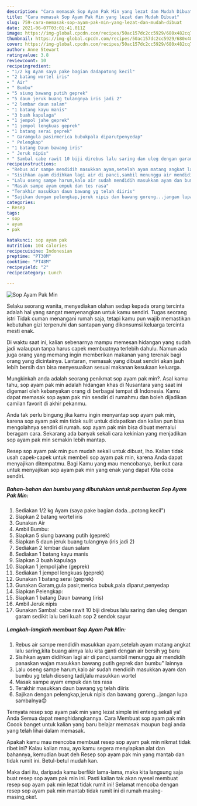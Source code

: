 ```yaml
---
description: "Cara memasak Sop Ayam Pak Min yang lezat dan Mudah Dibuat"
title: "Cara memasak Sop Ayam Pak Min yang lezat dan Mudah Dibuat"
slug: 759-cara-memasak-sop-ayam-pak-min-yang-lezat-dan-mudah-dibuat
date: 2021-06-07T03:01:41.011Z
image: https://img-global.cpcdn.com/recipes/50ac157dc2cc5929/680x482cq70/sop-ayam-pak-min-foto-resep-utama.jpg
thumbnail: https://img-global.cpcdn.com/recipes/50ac157dc2cc5929/680x482cq70/sop-ayam-pak-min-foto-resep-utama.jpg
cover: https://img-global.cpcdn.com/recipes/50ac157dc2cc5929/680x482cq70/sop-ayam-pak-min-foto-resep-utama.jpg
author: Anne Stewart
ratingvalue: 3.8
reviewcount: 10
recipeingredient:
- "1/2 kg Ayam saya pake bagian dadapotong kecil"
- "2 batang wortel iris"
- " Air"
- " Bumbu"
- "5 siung bawang putih geprek"
- "5 daun jeruk buang tulangnya iris jadi 2"
- "2 lembar daun salam"
- "1 batang kayu manis"
- "3 buah kapulaga"
- "1 jempol jahe geprek"
- "1 jempol lengkuas geprek"
- "1 batang serai geprek"
- " Garamgula pasirmerica bubukpala diparutpenyedap"
- " Pelengkap"
- "1 batang Daun bawang iris"
- " Jeruk nipis"
- " Sambal cabe rawit 10 biji direbus lalu saring dan uleg dengan garam sedikit lalu beri kuah sop 2 sendok sayur"
recipeinstructions:
- "Rebus air sampe mendidih masukkan ayam,setelah ayam matang angkat lalu saring,kita buang airnya lalu kita ganti dengan air bersih yg baru"
- "Sisihkan ayam didihkan lagi air di panci,sambil menunggu air mendidih panaskan wajan masukkan bawang putih geprek dan bumbu&#34; lainnya"
- "Lalu oseng sampe harum,kalo air sudah mendidih masukkan ayam dan bumbu yg telah dioseng tadi,lalu masukkan wortel"
- "Masak sampe ayam empuk dan tes rasa"
- "Terakhir masukkan daun bawang yg telah diiris"
- "Sajikan dengan pelengkap,jeruk nipis dan bawang goreng...jangan lupa sambalnya😊"
categories:
- Resep
tags:
- sop
- ayam
- pak

katakunci: sop ayam pak 
nutrition: 104 calories
recipecuisine: Indonesian
preptime: "PT30M"
cooktime: "PT48M"
recipeyield: "2"
recipecategory: Lunch

---
```



![Sop Ayam Pak Min](https://img-global.cpcdn.com/recipes/50ac157dc2cc5929/680x482cq70/sop-ayam-pak-min-foto-resep-utama.jpg)

Selaku seorang wanita, menyediakan olahan sedap kepada orang tercinta adalah hal yang sangat menyenangkan untuk kamu sendiri. Tugas seorang istri Tidak cuman menangani rumah saja, tetapi kamu pun wajib memastikan kebutuhan gizi terpenuhi dan santapan yang dikonsumsi keluarga tercinta mesti enak.

Di waktu  saat ini, kalian sebenarnya mampu memesan hidangan yang sudah jadi walaupun tanpa harus capek membuatnya terlebih dahulu. Namun ada juga orang yang memang ingin memberikan makanan yang terenak bagi orang yang dicintainya. Lantaran, memasak yang dibuat sendiri akan jauh lebih bersih dan bisa menyesuaikan sesuai makanan kesukaan keluarga. 



Mungkinkah anda adalah seorang penikmat sop ayam pak min?. Asal kamu tahu, sop ayam pak min adalah hidangan khas di Nusantara yang saat ini digemari oleh kebanyakan orang di berbagai tempat di Indonesia. Kamu dapat memasak sop ayam pak min sendiri di rumahmu dan boleh dijadikan camilan favorit di akhir pekanmu.

Anda tak perlu bingung jika kamu ingin menyantap sop ayam pak min, karena sop ayam pak min tidak sulit untuk didapatkan dan kalian pun bisa mengolahnya sendiri di rumah. sop ayam pak min bisa dibuat memalui beragam cara. Sekarang ada banyak sekali cara kekinian yang menjadikan sop ayam pak min semakin lebih mantap.

Resep sop ayam pak min pun mudah sekali untuk dibuat, lho. Kalian tidak usah capek-capek untuk membeli sop ayam pak min, karena Anda dapat menyajikan ditempatmu. Bagi Kamu yang mau mencobanya, berikut cara untuk menyajikan sop ayam pak min yang enak yang dapat Kita coba sendiri.

<!--inarticleads1-->

##### Bahan-bahan dan bumbu yang dibutuhkan untuk pembuatan Sop Ayam Pak Min:

1. Sediakan 1/2 kg Ayam (saya pake bagian dada...potong kecil&#34;)
1. Siapkan 2 batang wortel iris
1. Gunakan  Air
1. Ambil  Bumbu:
1. Siapkan 5 siung bawang putih (geprek)
1. Siapkan 5 daun jeruk buang tulangnya (iris jadi 2)
1. Sediakan 2 lembar daun salam
1. Sediakan 1 batang kayu manis
1. Siapkan 3 buah kapulaga
1. Siapkan 1 jempol jahe (geprek)
1. Sediakan 1 jempol lengkuas (geprek)
1. Gunakan 1 batang serai (geprek)
1. Gunakan  Garam,gula pasir,merica bubuk,pala diparut,penyedap
1. Siapkan  Pelengkap:
1. Siapkan 1 batang Daun bawang (iris)
1. Ambil  Jeruk nipis
1. Gunakan  Sambal: cabe rawit 10 biji direbus lalu saring dan uleg dengan garam sedikit lalu beri kuah sop 2 sendok sayur




<!--inarticleads2-->

##### Langkah-langkah membuat Sop Ayam Pak Min:

1. Rebus air sampe mendidih masukkan ayam,setelah ayam matang angkat lalu saring,kita buang airnya lalu kita ganti dengan air bersih yg baru
1. Sisihkan ayam didihkan lagi air di panci,sambil menunggu air mendidih panaskan wajan masukkan bawang putih geprek dan bumbu&#34; lainnya
1. Lalu oseng sampe harum,kalo air sudah mendidih masukkan ayam dan bumbu yg telah dioseng tadi,lalu masukkan wortel
1. Masak sampe ayam empuk dan tes rasa
1. Terakhir masukkan daun bawang yg telah diiris
1. Sajikan dengan pelengkap,jeruk nipis dan bawang goreng...jangan lupa sambalnya😊




Ternyata resep sop ayam pak min yang lezat simple ini enteng sekali ya! Anda Semua dapat menghidangkannya. Cara Membuat sop ayam pak min Cocok banget untuk kalian yang baru belajar memasak maupun bagi anda yang telah lihai dalam memasak.

Apakah kamu mau mencoba membuat resep sop ayam pak min nikmat tidak ribet ini? Kalau kalian mau, ayo kamu segera menyiapkan alat dan bahannya, kemudian buat deh Resep sop ayam pak min yang mantab dan tidak rumit ini. Betul-betul mudah kan. 

Maka dari itu, daripada kamu berfikir lama-lama, maka kita langsung saja buat resep sop ayam pak min ini. Pasti kalian tak akan nyesel membuat resep sop ayam pak min lezat tidak rumit ini! Selamat mencoba dengan resep sop ayam pak min mantab tidak rumit ini di rumah masing-masing,oke!.

